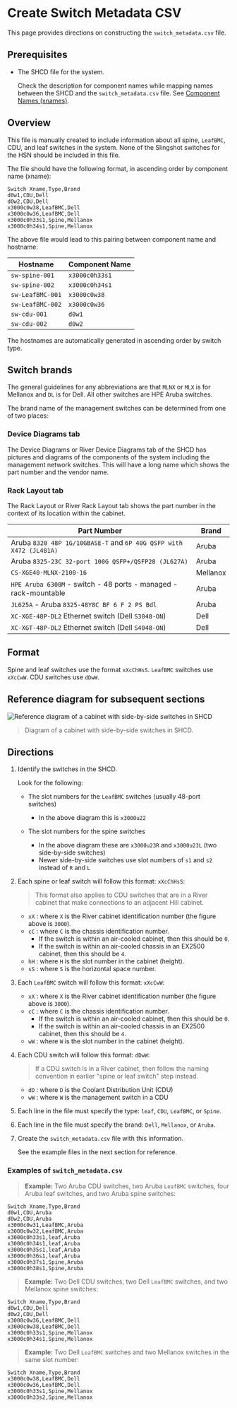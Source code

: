 # Create Switch Metadata CSV

This page provides directions on constructing the `switch_metadata.csv` file.

## Prerequisites

- The SHCD file for the system.

    Check the description for component names while mapping names between the SHCD and the `switch_metadata.csv` file.
    See [Component Names (xnames)](../operations/Component_Names_xnames.md).

## Overview

This file is manually created to include information about all spine, `LeafBMC`, CDU, and leaf switches in the system.
None of the Slingshot switches for the HSN should be included in this file.

The file should have the following format, in ascending order by component name (xname):

```csv
Switch Xname,Type,Brand
d0w1,CDU,Dell
d0w2,CDU,Dell
x3000c0w38,LeafBMC,Dell
x3000c0w36,LeafBMC,Dell
x3000c0h33s1,Spine,Mellanox
x3000c0h34s1,Spine,Mellanox
```

The above file would lead to this pairing between component name and hostname:

| Hostname | Component Name |
| --------- | -------------- |
| `sw-spine-001` | `x3000c0h33s1` |
| `sw-spine-002` | `x3000c0h34s1` |
| `sw-LeafBMC-001` | `x3000c0w38` |
| `sw-LeafBMC-002` | `x3000c0w36` |
| `sw-cdu-001` | `d0w1` |
| `sw-cdu-002` | `d0w2` |

The hostnames are automatically generated in ascending order by switch type.

## Switch brands

The general guidelines for any abbreviations are that `MLNX` or `MLX` is for Mellanox and `DL` is for Dell.
All other switches are HPE Aruba switches.

The brand name of the management switches can be determined from one of two places:

### Device Diagrams tab

The Device Diagrams or River Device Diagrams tab of the SHCD has pictures and diagrams of the components of the system including
the management network switches. This will have a long name which shows the part number and the vendor name.

### Rack Layout tab

The Rack Layout or River Rack Layout tab shows the part number in the context of its location within the cabinet.

| Part Number | Brand |
| ----------- | ----- |
| Aruba `8320 48P 1G/10GBASE-T` and `6P 40G QSFP with X472 (JL481A)` | Aruba |
| Aruba `8325-23C 32-port 100G QSFP+/QSFP28 (JL627A)` | Aruba |
| `CS-XGE40-MLNX-2100-16` | Mellanox |
| `HPE Aruba 6300M` - switch - 48 ports - managed - rack-mountable | Aruba |
| `JL625A` - Aruba `8325-48Y8C BF 6 F 2 PS Bdl` | Aruba |
| `XC-XGE-48P-DL2` Ethernet switch (Dell `S3048-ON`) | Dell |
| `XC-XGT-48P-DL2` Ethernet switch (Dell `S4048-ON`) | Dell |

## Format

Spine and leaf switches use the format `xXcChHsS`. `LeafBMC` switches use `xXcCwW`. CDU switches use `dDwW`.

## Reference diagram for subsequent sections

   ![Reference diagram of a cabinet with side-by-side switches in SHCD](../img/shcd-rack-example.png)
   > Diagram of a cabinet with side-by-side switches in SHCD.

## Directions

1. Identify the switches in the SHCD.

    Look for the following:

    - The slot numbers for the `LeafBMC` switches (usually 48-port switches)

        - In the above diagram this is `x3000u22`

    - The slot numbers for the spine switches

        - In the above diagram these are `x3000u23R` and `x3000u23L` (two side-by-side switches)
        - Newer side-by-side switches use slot numbers of `s1` and `s2` instead of `R` and `L`

1. Each spine or leaf switch will follow this format: `xXcChHsS`:

    > This format also applies to CDU switches that are in a River cabinet that make connections to an adjacent Hill cabinet.
    - `xX` : where `X` is the River cabinet identification number (the figure above is `3000`).
    - `cC` : where `C` is the chassis identification number.
      - If the switch is within an air-cooled cabinet, then this should be `0`.
      - If the switch is within an air-cooled chassis in an EX2500 cabinet, then this should be `4`.
    - `hH` : where `H` is the slot number in the cabinet (height).
    - `sS` : where `S` is the horizontal space number.

1. Each `LeafBMC` switch will follow this format: `xXcCwW`:

    - `xX` : where `X` is the River cabinet identification number (the figure above is `3000`).
    - `cC` : where `C` is the chassis identification number.
      - If the switch is within an air-cooled cabinet, then this should be `0`.
      - If the switch is within an air-cooled chassis in an EX2500 cabinet, then this should be `4`.
    - `wW` : where `W` is the slot number in the cabinet (height).

1. Each CDU switch will follow this format: `dDwW`:

    > If a CDU switch is in a River cabinet, then follow the naming convention in earlier "spine or leaf switch" step instead.
    - `dD` : where `D` is the Coolant Distribution Unit (CDU)
    - `wW` : where `W` is the management switch in a CDU

1. Each line in the file must specify the type: `leaf`, `CDU`, `LeafBMC`, or `Spine`.

1. Each line in the file must specify the brand: `Dell`, `Mellanox`, or `Aruba`.

1. Create the `switch_metadata.csv` file with this information.

    See the example files in the next section for reference.

### Examples of `switch_metadata.csv`

> __Example:__ Two Aruba CDU switches, two Aruba `LeafBMC` switches, four Aruba leaf switches, and two Aruba spine switches:

```csv
Switch Xname,Type,Brand
d0w1,CDU,Aruba
d0w2,CDU,Aruba
x3000c0w31,LeafBMC,Aruba
x3000c0w32,LeafBMC,Aruba
x3000c0h33s1,leaf,Aruba
x3000c0h34s1,leaf,Aruba
x3000c0h35s1,leaf,Aruba
x3000c0h36s1,leaf,Aruba
x3000c0h37s1,Spine,Aruba
x3000c0h38s1,Spine,Aruba
```

> __Example:__ Two Dell CDU switches, two Dell `LeafBMC` switches, and two Mellanox spine switches:

```csv
Switch Xname,Type,Brand
d0w1,CDU,Dell
d0w2,CDU,Dell
x3000c0w36,LeafBMC,Dell
x3000c0w38,LeafBMC,Dell
x3000c0h33s1,Spine,Mellanox
x3000c0h34s1,Spine,Mellanox
```

> __Example:__ Two Dell `LeafBMC` switches and two Mellanox switches in the same slot number:

```csv
Switch Xname,Type,Brand
x3000c0w38,LeafBMC,Dell
x3000c0w36,LeafBMC,Dell
x3000c0h33s1,Spine,Mellanox
x3000c0h33s2,Spine,Mellanox
```

